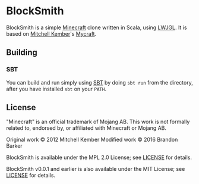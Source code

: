 # BlockSmith

BlockSmith is a simple [Minecraft](https://minecraft.net) clone written in Scala, using [LWJGL](https://www.lwjgl.org). It is based on [Mitchell Kember](https://github.com/mk12)'s [Mycraft](https://github.com/bbarker/mycraft).

## Building

### SBT

You can build and run simply using [SBT](http://www.scala-sbt.org/) by doing `sbt run` from the directory, after you have installed `sbt` on your `PATH`.


## License

"Minecraft" is an official trademark of Mojang AB. This work is not formally related to, endorsed by, or affiliated with Minecraft or Mojang AB.

Original work © 2012 Mitchell Kember
Modified work © 2016 Brandon Barker

BlockSmith is available under the MPL 2.0 License; see [LICENSE](LICENSE.md) for details.

BlockSmith v0.0.1 and earlier is also available under the MIT License; see [LICENSE](LICENSE-Original.md) for details.
